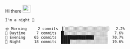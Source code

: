 Hi there <img src="https://media.giphy.com/media/hvRJCLFzcasrR4ia7z/giphy.gif" width="25px">

<!--START_SECTION:productive-box-in-readme-->
```text
I'm a night 🦉

🌞 Morning     2 commits  ▍░░░░░░░░░░░░░░░░░░░░   2.2%
🌆 Daytime     7 commits  █▌░░░░░░░░░░░░░░░░░░░   7.6%
🌃 Evening    65 commits  ██████████████▊░░░░░░  70.7%
🌙 Night      18 commits  ████░░░░░░░░░░░░░░░░░  19.6%
```
<!--END_SECTION:productive-box-in-readme-->
